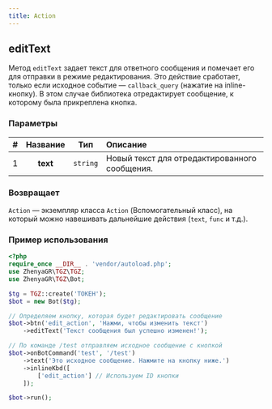 ```yaml
---
title: Action
---
```


## editText
Метод `editText` задает текст для ответного сообщения и помечает его для отправки в режиме редактирования. Это действие сработает, только если исходное событие — `callback_query` (нажатие на inline-кнопку). В этом случае библиотека отредактирует сообщение, к которому была прикреплена кнопка.

### Параметры
| # | Название |   Тип    | Описание                                      |
|:-:|:--------:|:--------:|:----------------------------------------------|
| 1 | **text** | `string` | Новый текст для отредактированного сообщения. |

### Возвращает
`Action` — экземпляр класса `Action` (Вспомогательный класс), на который можно навешивать дальнейшие действия (`text`, `func` и т.д.).

### Пример использования
```php
<?php
require_once __DIR__ . 'vendor/autoload.php';
use ZhenyaGR\TGZ\TGZ;
use ZhenyaGR\TGZ\Bot;

$tg = TGZ::create('ТОКЕН');
$bot = new Bot($tg);

// Определяем кнопку, которая будет редактировать сообщение
$bot->btn('edit_action', 'Нажми, чтобы изменить текст')
    ->editText('Текст сообщения был успешно изменен!');

// По команде /test отправляем исходное сообщение с кнопкой
$bot->onBotCommand('test', '/test')
    ->text('Это исходное сообщение. Нажмите на кнопку ниже.')
    ->inlineKbd([
        ['edit_action'] // Используем ID кнопки
    ]);

$bot->run();
```